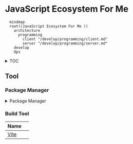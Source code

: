 # JavaScript Ecosystem For Me
```mermaid
  mindmap
  root((JavaScript Ecosystem For Me ))
    architecture
      programming
        client "/develop/programming/client.md"
        server "/develop/programming/server.md"
    develop
    Ops
```
<details>
<summary>TOC</summary>

1. architecture
2. develop
    1. programming
        1. [client](/develop/programming/client.md)
        2. [server](/develop/programming/server.md)
3. Ops 
</details>


## Tool
### Package Manager
<details>
<summary>Package Manager</summary>

| Name  |  |
| ------------- | ------------- |
| [NPM](https://www.npmjs.com/)  |  |
| [pnpm](https://pnpm.io/)  |   |
| [Yarn](https://yarnpkg.com/)  |   |

</details>


### Build Tool
| Name  |  |
| ------------- | ------------- |
| [Vite](https://vite.dev/) |  |